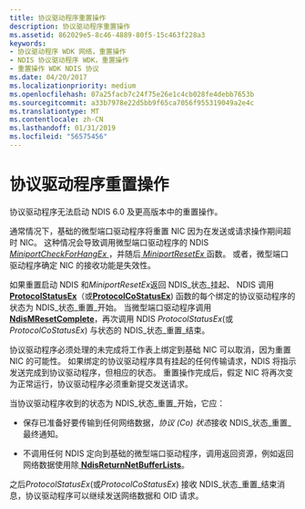```yaml
---
title: 协议驱动程序重置操作
description: 协议驱动程序重置操作
ms.assetid: 862029e5-8c46-4889-80f5-15c463f228a3
keywords:
- 协议驱动程序 WDK 网络，重置操作
- NDIS 协议驱动程序 WDK，重置操作
- 重置操作 WDK NDIS 协议
ms.date: 04/20/2017
ms.localizationpriority: medium
ms.openlocfilehash: 07a25facb7c24f75e26e1c4cb028fe4debb7653b
ms.sourcegitcommit: a33b7978e22d5bb9f65ca7056f955319049a2e4c
ms.translationtype: MT
ms.contentlocale: zh-CN
ms.lasthandoff: 01/31/2019
ms.locfileid: "56575456"
---
```

# <a name="protocol-driver-reset-operations"></a>协议驱动程序重置操作





协议驱动程序无法启动 NDIS 6.0 及更高版本中的重置操作。

通常情况下，基础的微型端口驱动程序将重置 NIC 因为在发送或请求操作期间超时 NIC。 这种情况会导致调用微型端口驱动程序的 NDIS [ *MiniportCheckForHangEx* ](https://msdn.microsoft.com/library/windows/hardware/ff559346) ，并随后[ *MiniportResetEx* ](https://msdn.microsoft.com/library/windows/hardware/ff559432)函数。 或者，微型端口驱动程序确定 NIC 的接收功能是失效性。

如果重置启动 NDIS 和*MiniportResetEx*返回 NDIS\_状态\_挂起、 NDIS 调用[ **ProtocolStatusEx**](https://msdn.microsoft.com/library/windows/hardware/ff570270)（或[**ProtocolCoStatusEx**](https://msdn.microsoft.com/library/windows/hardware/ff570258)) 函数的每个绑定的协议驱动程序的状态为 NDIS\_状态\_重置\_开始。 当微型端口驱动程序调用[ **NdisMResetComplete**](https://msdn.microsoft.com/library/windows/hardware/ff563663)，再次调用 NDIS *ProtocolStatusEx*(或*ProtocolCoStatusEx*) 与状态的 NDIS\_状态\_重置\_结束。

协议驱动程序必须处理的未完成将工作表上绑定到基础 NIC 可以取消，因为重置 NIC 的可能性。 如果绑定的协议驱动程序具有挂起的任何传输请求，NDIS 将指示发送完成到协议驱动程序，但相应的状态。 重置操作完成后，假定 NIC 将再次变为正常运行，协议驱动程序必须重新提交发送请求。

当协议驱动程序收到的状态为 NDIS\_状态\_重置\_开始，它应：

-   保存已准备好要传输到任何网络数据，*协议 (Co) 状态*接收 NDIS\_状态\_重置\_最终通知。

-   不调用任何 NDIS 定向到基础的微型端口驱动程序，调用返回资源，例如返回网络数据使用除[ **NdisReturnNetBufferLists**](https://msdn.microsoft.com/library/windows/hardware/ff564534)。

之后*ProtocolStatusEx*(或*ProtocolCoStatusEx*) 接收 NDIS\_状态\_重置\_结束消息，协议驱动程序可以继续发送网络数据和 OID 请求。

 

 






